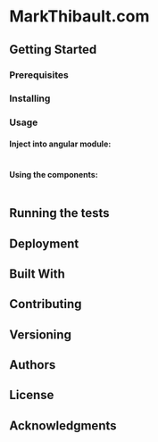 # MarkThibault.com

## Getting Started

### Prerequisites

### Installing

### Usage

#### Inject into angular module:
```
```

#### Using the components:
```
```

## Running the tests


## Deployment



## Built With


## Contributing

## Versioning

## Authors

## License

## Acknowledgments
